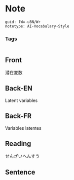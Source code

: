 # Note
```
guid: lW=-u8N/Wr
notetype: AI-Vocabulary-Style
```

### Tags
```
```

## Front
潜在変数

## Back-EN
Latent variables

## Back-FR
Variables latentes

## Reading
せんざいへんすう

## Sentence

